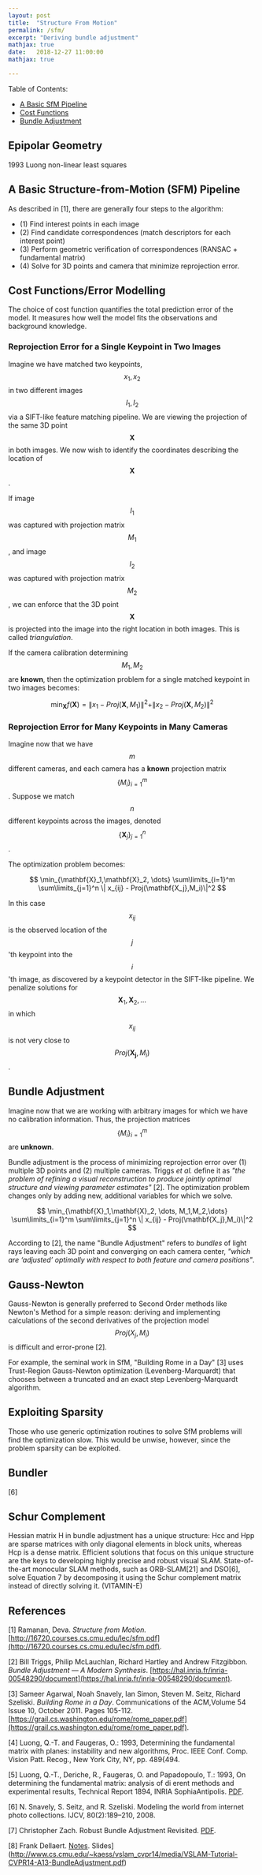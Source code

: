 ```yaml
---
layout: post
title:  "Structure From Motion"
permalink: /sfm/
excerpt: "Deriving bundle adjustment"
mathjax: true
date:   2018-12-27 11:00:00
mathjax: true

---
```

Table of Contents:
- [A Basic SfM Pipeline](#sfmpipeline)
- [Cost Functions](#costfunctions)
- [Bundle Adjustment](#bundleadjustment)

<a name='sfmpipeline'></a>


## Epipolar Geometry

1993 Luong non-linear least squares

## A Basic Structure-from-Motion (SFM) Pipeline

As described in [1], there are generally four steps to the algorithm:
- (1) Find interest points in each image
- (2) Find candidate correspondences (match descriptors for each interest point)
- (3) Perform geometric verification of correspondences (RANSAC + fundamental matrix)
- (4) Solve for 3D points and camera that minimize reprojection error.

<a name='costfunctions'></a>

## Cost Functions/Error Modelling

The choice of cost function quantifies the total prediction error of the model. It measures how well the model fits the observations and background knowledge.

### Reprojection Error for a Single Keypoint in Two Images

Imagine we have matched two keypoints, $$x_1,x_2$$ in two different images $$I_1,I_2$$ via a SIFT-like feature matching pipeline. We are viewing the projection of the same 3D point $$\mathbf{X}$$ in both images. We now wish to identify the coordinates describing the location of $$\mathbf{X}$$.

If image $$I_1$$ was captured with projection matrix $$M_1$$, and image $$I_2$$ was captured with projection matrix $$M_2$$, we can enforce that the 3D point $$\mathbf{X}$$ is projected into the image into the right location in both images. This is called *triangulation*.

If the camera calibration determining $$M_1,M_2$$ are **known**, then the optimization problem for a single matched keypoint in two images becomes:

$$
\min_{\mathbf{X}} f(\mathbf{X}) = \| x_1 - Proj(\mathbf{X},M_1)\|^2 + \| x_2 - Proj(\mathbf{X},M_2)\|^2 
$$

### Reprojection Error for Many Keypoints in Many Cameras

Imagine now that we have $$m$$ different cameras, and each camera has a **known** projection matrix $$\{M_i\}_{i=1}^m$$. Suppose we match $$n$$ different keypoints across the images, denoted $$\{\mathbf{X}_j\}_{j=1}^n$$.

The optimization problem becomes:

$$
\min_{\mathbf{X}_1,\mathbf{X}_2, \dots} \sum\limits_{i=1}^m \sum\limits_{j=1}^n \| x_{ij} - Proj(\mathbf{X_j},M_i)\|^2 
$$

In this case $$x_{ij}$$ is the observed location of the $$j$$'th keypoint into the $$i$$'th image, as discovered by a keypoint detector in the SIFT-like pipeline. We penalize solutions for $$\mathbf{X}_1,\mathbf{X}_2,\dots$$ in which $$x_{ij}$$ is not very close to $$Proj(\mathbf{X_j},M_i)$$.

<a name='bundleadjustment'></a>

## Bundle Adjustment

Imagine now that we are working with arbitrary images for which we have no calibration information. Thus, the projection matrices $$\{M_i\}_{i=1}^m$$ are **unknown**.

Bundle adjustment is the process of minimizing reprojection error over (1) multiple 3D points and (2) multiple cameras. Triggs *et al.* define it as *"the problem of refining a visual reconstruction to produce jointly optimal structure and viewing parameter estimates"* [2]. The optimization problem changes only by adding new, additional variables for which we solve.

$$
\min_{\mathbf{X}_1,\mathbf{X}_2, \dots, M_1,M_2,\dots} \sum\limits_{i=1}^m \sum\limits_{j=1}^n \| x_{ij} - Proj(\mathbf{X_j},M_i)\|^2 
$$

According to [2], the name "Bundle Adjustment" refers to *bundles* of light rays leaving each 3D point and converging on each camera center, *"which are ‘adjusted’ optimally with respect to both feature and camera positions"*.

## Gauss-Newton

Gauss-Newton is generally preferred to Second Order methods like Newton's Method for a simple reason: deriving and implementing calculations of the second derivatives of the projection model $$Proj(X_j,M_i)$$ is difficult and error-prone [2].

For example, the seminal work in SfM, "Building Rome in a Day" [3] uses Trust-Region Gauss-Newton optimization (Levenberg-Marquardt) that chooses between a truncated and an exact step Levenberg-Marquardt algorithm.

<!-- ## Network Graph  shows which features are seen in which images, -->

## Exploiting Sparsity

Those who use generic optimization routines to solve SfM problems will find the optimization slow. This would be unwise, however, since the problem sparsity can be exploited.


## Bundler

[6] 

## Schur Complement

Hessian matrix H in bundle adjustment has a unique structure: Hcc and Hpp are sparse matrices with only diagonal
elements in block units, whereas Hcp is a dense matrix. Efficient solutions that focus on this unique structure are the
keys to developing highly precise and robust visual SLAM.
State-of-the-art monocular SLAM methods, such as
ORB-SLAM[21] and DSO[6], solve Equation 7 by decomposing it using the Schur complement matrix instead of directly solving it. (VITAMIN-E)

## References
[1] Ramanan, Deva. *Structure from Motion.* [http://16720.courses.cs.cmu.edu/lec/sfm.pdf](http://16720.courses.cs.cmu.edu/lec/sfm.pdf).

[2] Bill Triggs, Philip McLauchlan, Richard Hartley and Andrew Fitzgibbon. *Bundle Adjustment — A Modern Synthesis*. [https://hal.inria.fr/inria-00548290/document](https://hal.inria.fr/inria-00548290/document).

[3] Sameer Agarwal, Noah Snavely, Ian Simon, Steven M. Seitz, Richard Szeliski. *Building Rome in a Day*. Communications of the ACM,Volume 54 Issue 10, October 2011. Pages 105-112. [https://grail.cs.washington.edu/rome/rome_paper.pdf](https://grail.cs.washington.edu/rome/rome_paper.pdf).

[4] Luong, Q.-T. and Faugeras, O.: 1993, Determining the fundamental matrix with planes: instability and new algorithms, Proc. IEEE Conf. Comp. Vision Patt. Recog., New York City, NY, pp. 489{494. 

[5] Luong, Q.-T., Deriche, R., Faugeras, O. and Papadopoulo, T.: 1993, On determining the fundamental matrix: analysis of di erent methods and experimental results, Technical Report 1894, INRIA SophiaAntipolis. [PDF](https://hal.inria.fr/inria-00074777/document).

[6] N. Snavely, S. Seitz, and R. Szeliski. Modeling the world from internet photo collections. IJCV, 80(2):189–210, 2008.

[7] Christopher Zach. Robust Bundle Adjustment Revisited. [PDF](https://link.springer.com/content/pdf/10.1007%2F978-3-319-10602-1_50.pdf).

[8] Frank Dellaert. [Notes](http://www.cs.cmu.edu/~kaess/vslam_cvpr14/media/VSLAM-Tutorial-CVPR14-A13-BundleAdjustment-handout.pdf). Slides](http://www.cs.cmu.edu/~kaess/vslam_cvpr14/media/VSLAM-Tutorial-CVPR14-A13-BundleAdjustment.pdf)

